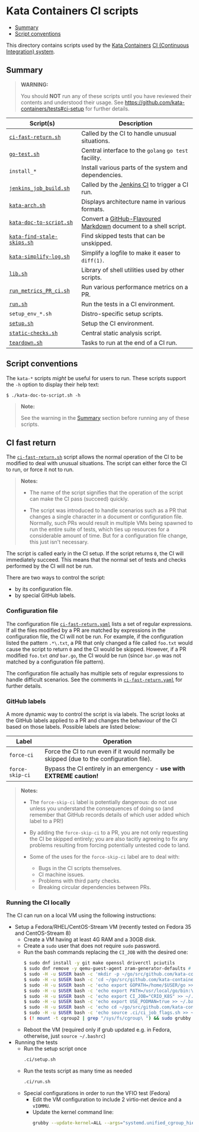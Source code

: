 # Kata Containers CI scripts

* [Summary](#summary)
* [Script conventions](#script-conventions)

This directory contains scripts used by the [Kata Containers](https://github.com/kata-containers)
[CI (Continuous Integration) system](https://github.com/kata-containers/ci).

## Summary

> **WARNING:**
>
> You should **NOT** run any of these scripts until you have reviewed their
> contents and understood their usage. See
> https://github.com/kata-containers/tests#ci-setup for further details.

| Script(s) | Description |
| -- | -- |
| [`ci-fast-return.sh`](#ci-fast-return) | Called by the CI to handle unusual situations. |
| [`go-test.sh`](go-test.sh) | Central interface to the `golang` `go test` facility. |
| `install_*` | Install various parts of the system and dependencies. |
| [`jenkins_job_build.sh`](jenkins_job_build.sh) | Called by the [Jenkins CI](https://github.com/kata-containers/ci) to trigger a CI run. |
| [`kata-arch.sh`](kata-arch.sh) | Displays architecture name in various formats. |
| [`kata-doc-to-script.sh`](kata-doc-to-script.sh) | Convert a [GitHub-Flavoured Markdown](https://github.github.com/gfm) document to a shell script. |
| [`kata-find-stale-skips.sh`](kata-find-stale-skips.sh) | Find skipped tests that can be unskipped. |
| [`kata-simplify-log.sh`](kata-simplify-log.sh) | Simplify a logfile to make it easer to `diff(1)`. |
| [`lib.sh`](lib.sh) | Library of shell utilities used by other scripts. |
| [`run_metrics_PR_ci.sh`](run_metrics_PR_ci.sh) | Run various performance metrics on a PR. |
| [`run.sh`](run.sh) | Run the tests in a CI environment. |
| `setup_env_*.sh` | Distro-specific setup scripts. |
| [`setup.sh`](setup.sh) | Setup the CI environment. |
| [`static-checks.sh`](static-checks.sh) | Central static analysis script. |
| [`teardown.sh`](teardown.sh) | Tasks to run at the end of a CI run. |

## Script conventions

The `kata-*` scripts *might* be useful for users to run. These scripts support the
`-h` option to display their help text:

```
$ ./kata-doc-to-script.sh -h
```

> **Note:**
>
> See the warning in the [Summary](#summary) section before running any of
> these scripts.

## CI fast return

The [`ci-fast-return.sh`](ci-fast-return.sh) script allows the normal
operation of the CI to be modified to deal with unusual situations. The script
can either force the CI to run, or force it not to run.

> **Notes:**
>
> - The name of the script signifies that the operation of the script can make
>   the CI pass (succeed) quickly.
>
> - The script was introduced to handle scenarios such as a PR that changes a
>   single character in a document or configuration file. Normally, such PRs would
>   result in multiple VMs being spawned to run the entire suite of tests,
>   which ties up resources for a considerable amount of time. But for a
>   configuration file change, this just isn't necessary.

The script is called early in the CI setup. If the script returns `0`, the CI
will immediately succeed. This means that the normal set of tests and checks
performed by the CI will not be run.

There are two ways to control the script:

- by its configuration file.
- by special GitHub labels.

### Configuration file

The configuration file [`ci-fast-return.yaml`](ci-fast-return.yaml) lists a
set of regular expressions. If all the files modified by a PR are matched by
expressions in the configuration file, the CI will not be run. For example, if
the configuration listed the pattern `.*\.txt`, a PR that only changed a file
called `foo.txt` would cause the script to return `0` and the CI would be
skipped. However, if a PR modified `foo.txt` _and_ `bar.go`, the CI would be
run (since `bar.go` was not matched by a configuration file pattern).

The configuration file actually has multiple sets of regular expressions to
handle difficult scenarios. See the comments in
[`ci-fast-return.yaml`](ci-fast-return.yaml) for further details.

### GitHub labels

A more dynamic way to control the script is via labels. The script
looks at the GitHub labels applied to a PR and changes the behaviour of the CI
based on those labels. Possible labels are listed below:

| Label | Operation |
|-|-|
| `force-ci` | Force the CI to run even if it would normally be skipped (due to the configuration file). |
| `force-skip-ci` | Bypass the CI entirely in an emergency - **use with EXTREME caution!** |

> **Notes:**
>
> - The `force-skip-ci` label is potentially dangerous: do not use unless you
>   understand the consequences of doing so (and remember that GitHub records
>   details of which user added which label to a PR!)
>
> - By adding the `force-skip-ci` to a PR, you are not only requesting the CI
>   be skipped entirely; you are also tacitly agreeing to fix any problems
>   resulting from forcing potentially untested code to land.
>
> - Some of the uses for the `force-skip-ci` label are to deal with:
>   - Bugs in the CI scripts themselves.
>   - CI machine issues.
>   - Problems with third party checks.
>   - Breaking circular dependencies between PRs.

### Running the CI locally

The CI can run on a local VM using the following instructions:
- Setup a Fedora/RHEL/CentOS-Stream VM (recently tested on Fedora 35 and CentOS-Stream 8)
  - Create a VM having at least 4G RAM and a 30GB disk.
  - Create a `sudo` user that does not require `sudo` password.
  - Run the bash commands replacing the `CI_JOB` with the desired one:
    ```bash
    $ sudo dnf install -y git make openssl driverctl pciutils
    $ sudo dnf remove -y qemu-guest-agent zram-generator-defaults # the latter is installed only in Fedora 33+
    $ sudo -H -u $USER bash -c 'mkdir -p ~/go/src/github.com/kata-containers'
    $ sudo -H -u $USER bash -c 'cd ~/go/src/github.com/kata-containers && git clone https://github.com/kata-containers/tests.git'
    $ sudo -H -u $USER bash -c 'echo export GOPATH=/home/$USER/go >> ~/.bashrc'
    $ sudo -H -u $USER bash -c 'echo export PATH=/usr/local/go/bin:\$GOPATH/bin:\$PATH >> ~/.bashrc'
    $ sudo -H -u $USER bash -c 'echo export CI_JOB="CRIO_K8S" >> ~/.bashrc'
    $ sudo -H -u $USER bash -c 'echo export USE_PODMAN=true >> ~/.bashrc'
    $ sudo -H -u $USER bash -c 'echo cd ~/go/src/github.com/kata-containers/tests >> ~/.bashrc'
    $ sudo -H -u $USER bash -c 'echo source .ci/ci_job_flags.sh >> ~/.bashrc'
    $ (! mount -t cgroup2 | grep "/sys/fs/cgroup\ ") && sudo grubby --update-kernel=ALL --args="systemd.unified_cgroup_hierarchy=0"
    ```
  - Reboot the VM (required only if grub updated e.g. in Fedora, otherwise, just `source ~/.bashrc`)
- Running the tests
  - Run the setup script once
    ```bash
    .ci/setup.sh
    ```
  - Run the tests script as many time as needed
    ```bash
    .ci/run.sh
    ```
  - Special configurations in order to run the VFIO test (Fedora)
    - Edit the VM configuration to include 2 virtio-net device and a `vIOMMU`.
    - Update the kernel command line:
      ```bash
      grubby --update-kernel=ALL --args="systemd.unified_cgroup_hierarchy=0 intel_iommu=on iommu=pt"
      ```
